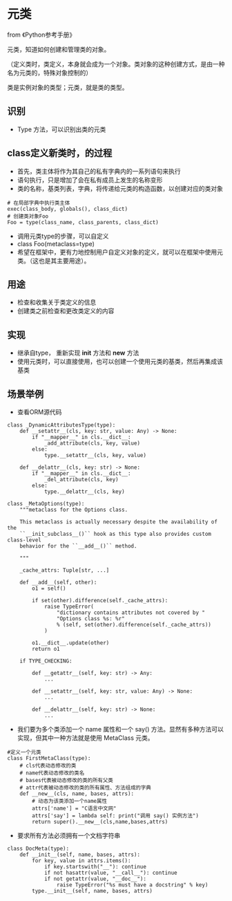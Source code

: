 # 元类

from 《Python参考手册》

元类，知道如何创建和管理类的对象。

（定义类时，类定义，本身就会成为一个对象。类对象的这种创建方式，是由一种名为元类的，特殊对象控制的）

类是实例对象的类型；元类，就是类的类型。

## 识别

- Type 方法，可以识别出类的元类

## class定义新类时，的过程

- 首先，类主体将作为其自己的私有字典内的一系列语句来执行
- 语句执行，只是增加了会在私有成员上发生的名称变形
- 类的名称，基类列表，字典，将传递给元类的构造函数，以创建对应的类对象

```
# 在局部字典中执行类主体
exec(class_body, globals(), class_dict)
# 创建类对象Foo
Foo = type(class_name, class_parents, class_dict)
```
- 调用元类type的步骤，可以自定义
- class Foo(metaclass=type)
- 希望在框架中，更有力地控制用户自定义对象的定义，就可以在框架中使用元类。（这也是其主要用途）。

## 用途

- 检查和收集关于类定义的信息
- 创建类之前检查和更改类定义的内容

## 实现

- 继承自type， 重新实现 __init__ 方法和 __new__ 方法
- 使用元类时，可以直接使用，也可以创建一个使用元类的基类，然后再集成该基类

## 场景举例

- 查看ORM源代码

```
class _DynamicAttributesType(type):
    def __setattr__(cls, key: str, value: Any) -> None:
        if "__mapper__" in cls.__dict__:
            _add_attribute(cls, key, value)
        else:
            type.__setattr__(cls, key, value)

    def __delattr__(cls, key: str) -> None:
        if "__mapper__" in cls.__dict__:
            _del_attribute(cls, key)
        else:
            type.__delattr__(cls, key)
```

```
class _MetaOptions(type):
    """metaclass for the Options class.

    This metaclass is actually necessary despite the availability of the
    ``__init_subclass__()`` hook as this type also provides custom class-level
    behavior for the ``__add__()`` method.

    """

    _cache_attrs: Tuple[str, ...]

    def __add__(self, other):
        o1 = self()

        if set(other).difference(self._cache_attrs):
            raise TypeError(
                "dictionary contains attributes not covered by "
                "Options class %s: %r"
                % (self, set(other).difference(self._cache_attrs))
            )

        o1.__dict__.update(other)
        return o1

    if TYPE_CHECKING:

        def __getattr__(self, key: str) -> Any:
            ...

        def __setattr__(self, key: str, value: Any) -> None:
            ...

        def __delattr__(self, key: str) -> None:
            ...
```


- 我们要为多个类添加一个 name 属性和一个 say() 方法。显然有多种方法可以实现，但其中一种方法就是使用 MetaClass 元类。

```
#定义一个元类
class FirstMetaClass(type):
    # cls代表动态修改的类
    # name代表动态修改的类名
    # bases代表被动态修改的类的所有父类
    # attr代表被动态修改的类的所有属性、方法组成的字典
    def __new__(cls, name, bases, attrs):
        # 动态为该类添加一个name属性
        attrs['name'] = "C语言中文网"
        attrs['say'] = lambda self: print("调用 say() 实例方法")
        return super().__new__(cls,name,bases,attrs)
```

- 要求所有方法必须拥有一个文档字符串

```
class DocMeta(type):
    def __init__(self, name, bases, attrs):
        for key, value in attrs.items():
            if key.startswith("__"): continue
            if not hasattr(value, "__call__"): continue
            if not getattr(value, "__doc__"):
                raise TypeError("%s must have a docstring" % key)
        type.__init__(self, name, bases, attrs) 
```